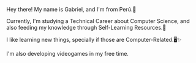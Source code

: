 Hey there! My name is Gabriel, and I'm from Perú.👋

Currently, I'm studying a Technical Career about Computer Science, and also feeding my knowledge through Self-Learning Resources.👀

I like learning new things, specially if those are Computer-Related.🖥️✨

I'm also developing videogames in my free time.
